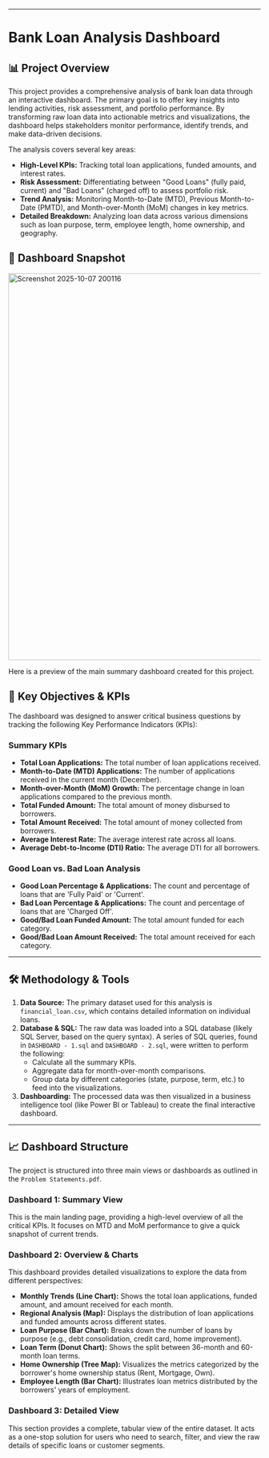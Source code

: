 
---

# Bank Loan Analysis Dashboard

## 📊 Project Overview

This project provides a comprehensive analysis of bank loan data through an interactive dashboard. The primary goal is to offer key insights into lending activities, risk assessment, and portfolio performance. By transforming raw loan data into actionable metrics and visualizations, the dashboard helps stakeholders monitor performance, identify trends, and make data-driven decisions.

The analysis covers several key areas:
* **High-Level KPIs:** Tracking total loan applications, funded amounts, and interest rates.
* **Risk Assessment:** Differentiating between "Good Loans" (fully paid, current) and "Bad Loans" (charged off) to assess portfolio risk.
* **Trend Analysis:** Monitoring Month-to-Date (MTD), Previous Month-to-Date (PMTD), and Month-over-Month (MoM) changes in key metrics.
* **Detailed Breakdown:** Analyzing loan data across various dimensions such as loan purpose, term, employee length, home ownership, and geography.

## 📸 Dashboard Snapshot
<img width="1523" height="772" alt="Screenshot 2025-10-07 200116" src="https://github.com/user-attachments/assets/c4475809-17be-450a-bb46-abc542f79d7d" />


Here is a preview of the main summary dashboard created for this project.



## 🎯 Key Objectives & KPIs

The dashboard was designed to answer critical business questions by tracking the following Key Performance Indicators (KPIs):

### Summary KPIs
* **Total Loan Applications:** The total number of loan applications received.
* **Month-to-Date (MTD) Applications:** The number of applications received in the current month (December).
* **Month-over-Month (MoM) Growth:** The percentage change in loan applications compared to the previous month.
* **Total Funded Amount:** The total amount of money disbursed to borrowers.
* **Total Amount Received:** The total amount of money collected from borrowers.
* **Average Interest Rate:** The average interest rate across all loans.
* **Average Debt-to-Income (DTI) Ratio:** The average DTI for all borrowers.

### Good Loan vs. Bad Loan Analysis
* **Good Loan Percentage & Applications:** The count and percentage of loans that are 'Fully Paid' or 'Current'.
* **Bad Loan Percentage & Applications:** The count and percentage of loans that are 'Charged Off'.
* **Good/Bad Loan Funded Amount:** The total amount funded for each category.
* **Good/Bad Loan Amount Received:** The total amount received for each category.

---

## 🛠️ Methodology & Tools

1.  **Data Source:** The primary dataset used for this analysis is `financial_loan.csv`, which contains detailed information on individual loans.
2.  **Database & SQL:** The raw data was loaded into a SQL database (likely SQL Server, based on the query syntax). A series of SQL queries, found in `DASHBOARD - 1.sql` and `DASHBOARD - 2.sql`, were written to perform the following:
    * Calculate all the summary KPIs.
    * Aggregate data for month-over-month comparisons.
    * Group data by different categories (state, purpose, term, etc.) to feed into the visualizations.
3.  **Dashboarding:** The processed data was then visualized in a business intelligence tool (like Power BI or Tableau) to create the final interactive dashboard.

---

## 📈 Dashboard Structure

The project is structured into three main views or dashboards as outlined in the `Problem Statements.pdf`.

### Dashboard 1: Summary View
This is the main landing page, providing a high-level overview of all the critical KPIs. It focuses on MTD and MoM performance to give a quick snapshot of current trends.

### Dashboard 2: Overview & Charts
This dashboard provides detailed visualizations to explore the data from different perspectives:
* **Monthly Trends (Line Chart):** Shows the total loan applications, funded amount, and amount received for each month.
* **Regional Analysis (Map):** Displays the distribution of loan applications and funded amounts across different states.
* **Loan Purpose (Bar Chart):** Breaks down the number of loans by purpose (e.g., debt consolidation, credit card, home improvement).
* **Loan Term (Donut Chart):** Shows the split between 36-month and 60-month loan terms.
* **Home Ownership (Tree Map):** Visualizes the metrics categorized by the borrower's home ownership status (Rent, Mortgage, Own).
* **Employee Length (Bar Chart):** Illustrates loan metrics distributed by the borrowers' years of employment.

### Dashboard 3: Detailed View
This section provides a complete, tabular view of the entire dataset. It acts as a one-stop solution for users who need to search, filter, and view the raw details of specific loans or customer segments.
